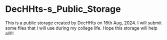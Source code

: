 # DecHHts-s_Public_Storage
This is a public storage created by DecHHts on 16th Aug, 2024.
I will submit some files that I will use during my college life.
Hope this storage will help all!!!

